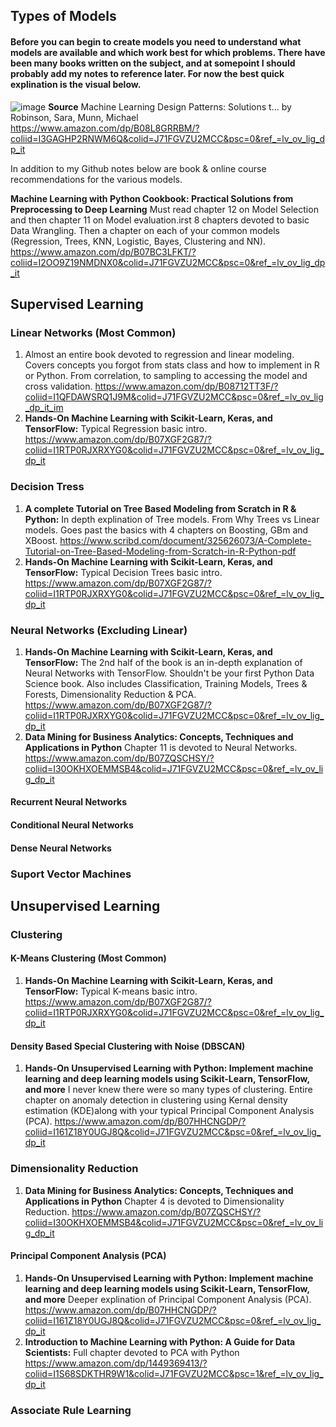 ## Types of Models 

#### Before you can begin to create models you need to understand what models are available and which work best for which problems. There have been many books written on the subject, and at somepoint I should probably add my notes to reference later. For now the best quick explination is the visual below. 

![image](https://user-images.githubusercontent.com/28680575/105462091-26a49900-5c5c-11eb-9b0a-3bc20e23d08c.png)
**Source** Machine Learning Design Patterns: Solutions t… by Robinson, Sara, Munn, Michael
https://www.amazon.com/dp/B08L8GRRBM/?coliid=I3GAGHP2RNWM6Q&colid=J71FGVZU2MCC&psc=0&ref_=lv_ov_lig_dp_it

In addition to my Github notes below are book & online course recommendations for the various models. 

**Machine Learning with Python Cookbook: Practical Solutions from Preprocessing to Deep Learning** Must read chapter 12 on Model Selection and then chapter 11 on Model evaluation.irst 8 chapters devoted to basic Data Wrangling. Then a chapter on each of your common models (Regression, Trees, KNN, Logistic, Bayes, Clustering and NN).
https://www.amazon.com/dp/B07BC3LFKT/?coliid=I2OO9Z19NMDNX0&colid=J71FGVZU2MCC&psc=0&ref_=lv_ov_lig_dp_it

## Supervised Learning 

### Linear Networks (Most Common) 
1. Almost an entire book devoted to regression and linear modeling. Covers concepts you forgot from stats class and how to implement in R or Python. From correlation, to sampling to accessing the model and cross validation. 
https://www.amazon.com/dp/B08712TT3F/?coliid=I1QFDAWSRQ1J9M&colid=J71FGVZU2MCC&psc=0&ref_=lv_ov_lig_dp_it_im
2. **Hands-On Machine Learning with Scikit-Learn, Keras, and TensorFlow:** Typical Regression basic intro. 
https://www.amazon.com/dp/B07XGF2G87/?coliid=I1RTP0RJXRXYG0&colid=J71FGVZU2MCC&psc=0&ref_=lv_ov_lig_dp_it

### Decision Tress 
1. **A complete Tutorial on Tree Based Modeling from Scratch in R & Python:** In depth explination of Tree models. From Why Trees vs Linear models. Goes past the basics with 4 chapters on Boosting, GBm and XBoost. 
https://www.scribd.com/document/325626073/A-Complete-Tutorial-on-Tree-Based-Modeling-from-Scratch-in-R-Python-pdf
2. **Hands-On Machine Learning with Scikit-Learn, Keras, and TensorFlow:** Typical Decision Trees basic intro. 
https://www.amazon.com/dp/B07XGF2G87/?coliid=I1RTP0RJXRXYG0&colid=J71FGVZU2MCC&psc=0&ref_=lv_ov_lig_dp_it

### Neural Networks (Excluding Linear) 
1. **Hands-On Machine Learning with Scikit-Learn, Keras, and TensorFlow:** The 2nd half of the book is an in-depth explanation of Neural Networks with TensorFlow. Shouldn't be your first Python Data Science book. Also includes Classification, Training Models, Trees & Forests, Dimensionality Reduction & PCA.
https://www.amazon.com/dp/B07XGF2G87/?coliid=I1RTP0RJXRXYG0&colid=J71FGVZU2MCC&psc=0&ref_=lv_ov_lig_dp_it
2. **Data Mining for Business Analytics: Concepts, Techniques and Applications in Python** Chapter 11 is devoted to Neural Networks. 
https://www.amazon.com/dp/B07ZQSCHSY/?coliid=I30OKHXOEMMSB4&colid=J71FGVZU2MCC&psc=0&ref_=lv_ov_lig_dp_it
#### Recurrent Neural Networks 
#### Conditional Neural Networks 
#### Dense Neural Networks 
### Suport Vector Machines 

## Unsupervised Learning 
### Clustering 
#### K-Means Clustering (Most Common) 
1. **Hands-On Machine Learning with Scikit-Learn, Keras, and TensorFlow:** Typical K-means basic intro. 
https://www.amazon.com/dp/B07XGF2G87/?coliid=I1RTP0RJXRXYG0&colid=J71FGVZU2MCC&psc=0&ref_=lv_ov_lig_dp_it

#### Density Based Special Clustering with Noise (DBSCAN) 
1. **Hands-On Unsupervised Learning with Python: Implement machine learning and deep learning models using Scikit-Learn, TensorFlow, and more** I never knew there were so many types of clustering. Entire chapter on anomaly detection in clustering using Kernal density estimation (KDE)along with your typical Principal Component Analysis (PCA).
https://www.amazon.com/dp/B07HHCNGDP/?coliid=I161Z18Y0UGJ8Q&colid=J71FGVZU2MCC&psc=0&ref_=lv_ov_lig_dp_it

### Dimensionality Reduction 
1. **Data Mining for Business Analytics: Concepts, Techniques and Applications in Python** Chapter 4 is devoted to Dimensionality Reduction. 
https://www.amazon.com/dp/B07ZQSCHSY/?coliid=I30OKHXOEMMSB4&colid=J71FGVZU2MCC&psc=0&ref_=lv_ov_lig_dp_it
#### Principal Component Analysis (PCA) 
1. **Hands-On Unsupervised Learning with Python: Implement machine learning and deep learning models using Scikit-Learn, TensorFlow, and more** Deeper explination of Principal Component Analysis (PCA).
https://www.amazon.com/dp/B07HHCNGDP/?coliid=I161Z18Y0UGJ8Q&colid=J71FGVZU2MCC&psc=0&ref_=lv_ov_lig_dp_it
2. **Introduction to Machine Learning with Python: A Guide for Data Scientists:** Full chapter devoted to PCA with Python 
https://www.amazon.com/dp/1449369413/?coliid=I1S68SDKTHR9W1&colid=J71FGVZU2MCC&psc=1&ref_=lv_ov_lig_dp_it

### Associate Rule Learning 
